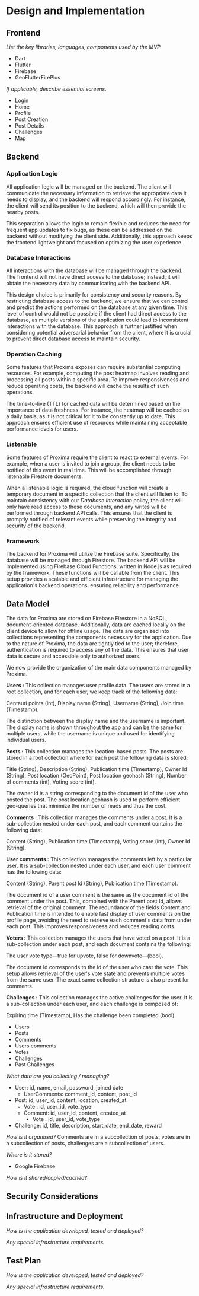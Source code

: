 # Design and Implementation

## Frontend

*List the key libraries, languages, components used by the MVP.*

- Dart
- Flutter
- Firebase
- GeoFlutterFirePlus

*If applicable, describe essential screens.*

- Login
- Home
- Profile
- Post Creation
- Post Details
- Challenges
- Map


## Backend

### Application Logic

All application logic will be managed on the backend. The client will communicate the necessary information to retrieve the appropriate data it needs to display, and the backend will respond accordingly. For instance, the client will send its position to the backend, which will then provide the nearby posts.

This separation allows the logic to remain flexible and reduces the need for frequent app updates to fix bugs, as these can be addressed on the backend without modifying the client side. Additionally, this approach keeps the frontend lightweight and focused on optimizing the user experience.


### Database Interactions

All interactions with the database will be managed through the backend. The frontend will not have direct access to the database; instead, it will obtain the necessary data by communicating with the backend API.

This design choice is primarily for consistency and security reasons. By restricting database access to the backend, we ensure that we can control and predict the actions performed on the database at any given time. This level of control would not be possible if the client had direct access to the database, as multiple versions of the application could lead to inconsistent interactions with the database. This approach is further justified when considering potential adversarial behavior from the client, where it is crucial to prevent direct database access to maintain security.


### Operation Caching

Some features that Proxima exposes can require substantial computing resources. For example, computing the post heatmap involves reading and processing all posts within a specific area. To improve responsiveness and reduce operating costs, the backend will cache the results of such operations. 

The time-to-live (TTL) for cached data will be determined based on the importance of data freshness. For instance, the heatmap will be cached on a daily basis, as it is not critical for it to be constantly up to date. This approach ensures efficient use of resources while maintaining acceptable performance levels for users.


### Listenable

Some features of Proxima require the client to react to external events. For example, when a user is invited to join a group, the client needs to be notified of this event in real time. This will be accomplished through listenable Firestore documents.

When a listenable logic is required, the cloud function will create a temporary document in a specific collection that the client will listen to. To maintain consistency with our *Database Interaction* policy, the client will only have read access to these documents, and any writes will be performed through backend API calls. This ensures that the client is promptly notified of relevant events while preserving the integrity and security of the backend.


### Framework

The backend for Proxima will utilize the Firebase suite. Specifically, the database will be managed through Firestore. The backend API will be implemented using Firebase Cloud Functions, written in Node.js as required by the framework. These functions will be callable from the client. This setup provides a scalable and efficient infrastructure for managing the application's backend operations, ensuring reliability and performance.


## Data Model

The data for Proxima are stored on Firebase Firestore in a NoSQL, document-oriented database. Additionally, data are cached locally on the client device to allow for offline usage. The data are organized into collections representing the components necessary for the application. Due to the nature of Proxima, the data are tightly tied to the user; therefore, authentication is required to access any of the data. This ensures that user data is secure and accessible only to authorized users.

We now provide the organization of the main data components managed by Proxima.


**Users :** This collection manages user profile data. The users are stored in a root collection, and for each user, we keep track of the following data:

Centauri points (int), Display name (String), Username (String), Join time (Timestamp).

The distinction between the display name and the username is important. The display name is shown throughout the app and can be the same for multiple users, while the username is unique and used for identifying individual users.

**Posts :** This collection manages the location-based posts. The posts are stored in a root collection where for each post the following data is stored: 

Title (String), Description (String), Publication time (Timestamp), Owner Id (String), Post location (GeoPoint), Post location geohash (String), Number of comments (int), Voting score (int).

The owner id is a string corresponding to the document id of the user who posted the post. The post location geohash is used to perform efficient geo-queries that minimize the number of reads and thus the cost.

**Comments :** This collection manages the comments under a post. It is a sub-collection nested under each post, and each comment contains the following data: 

Content (String), Publication time (Timestamp), Voting score (int), Owner Id (String).

**User comments :** This collection manages the comments left by a particular user. It is a sub-collection nested under each user, and each user comment has the following data: 

Content (String), Parent post Id (String), Publication time (Timestamp).

The document id of a user comment is the same as the document id of the comment under the post. This, combined with the Parent post Id, allows retrieval of the original comment. The redundancy of the fields Content and Publication time is intended to enable fast display of user comments on the profile page, avoiding the need to retrieve each comment's data from under each post. This improves responsiveness and reduces reading costs.

**Voters :** This collection manages the users that have voted on a post. It is a sub-collection under each post, and each document contains the following: 

The user vote type—true for upvote, false for downvote—(bool).

The document id corresponds to the id of the user who cast the vote. This setup allows retrieval of the user's vote state and prevents multiple votes from the same user. The exact same collection structure is also present for comments.

**Challenges :** This collection manages the active challenges for the user. It is a sub-collection under each user, and each challenge is composed of: 

Expiring time (Timestamp), Has the challenge been completed (bool).


- Users
- Posts
- Comments
- Users comments
- Votes
- Challenges
- Past Challenges


*What data are you collecting / managing?*

- User: id, name, email, password, joined date
  - UserComments: comment_id, content, post_id
- Post: id, user_id, content, location, created_at
  - Vote : id, user_id, vote_type
  - Comment: id, user_id, content, created_at
    - Vote : id, user_id, vote_type
- Challenge: id, title, description, start_date, end_date, reward

*How is it organised?*
Comments are in a subcollection of posts, votes are in a subcollection of posts, challenges are a subcollection of users.

*Where is it stored?*

- Google Firebase

*How is it shared/copied/cached?*

## Security Considerations

## Infrastructure and Deployment

*How is the application developed, tested and deployed?*

*Any special infrastructure requirements.*

## Test Plan

*How is the application developed, tested and deployed?*

*Any special infrastructure requirements.*

